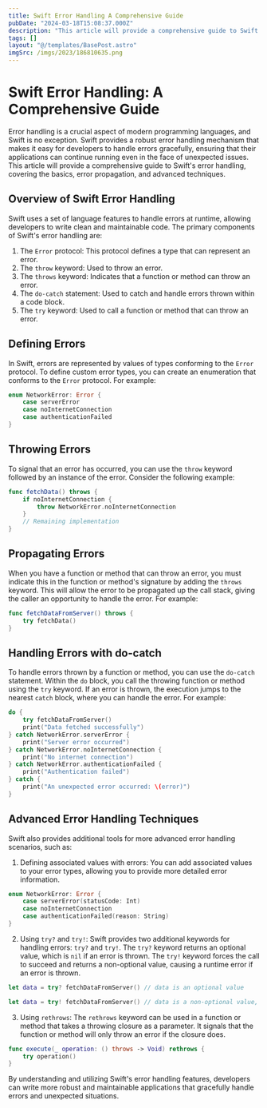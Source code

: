 ```yaml
---
title: Swift Error Handling A Comprehensive Guide
pubDate: "2024-03-18T15:08:37.000Z"
description: "This article will provide a comprehensive guide to Swift's error handling, covering the basics, error propagation, and advanced techniques."
tags: []
layout: "@/templates/BasePost.astro"
imgSrc: /imgs/2023/186810635.png
---
```

# Swift Error Handling: A Comprehensive Guide

Error handling is a crucial aspect of modern programming languages, and Swift is no exception. Swift provides a robust error handling mechanism that makes it easy for developers to handle errors gracefully, ensuring that their applications can continue running even in the face of unexpected issues. This article will provide a comprehensive guide to Swift's error handling, covering the basics, error propagation, and advanced techniques.

## Overview of Swift Error Handling

Swift uses a set of language features to handle errors at runtime, allowing developers to write clean and maintainable code. The primary components of Swift's error handling are:

1. The `Error` protocol: This protocol defines a type that can represent an error.
2. The `throw` keyword: Used to throw an error.
3. The `throws` keyword: Indicates that a function or method can throw an error.
4. The `do-catch` statement: Used to catch and handle errors thrown within a code block.
5. The `try` keyword: Used to call a function or method that can throw an error.

## Defining Errors

In Swift, errors are represented by values of types conforming to the `Error` protocol. To define custom error types, you can create an enumeration that conforms to the `Error` protocol. For example:

```swift
enum NetworkError: Error {
    case serverError
    case noInternetConnection
    case authenticationFailed
}
```

## Throwing Errors

To signal that an error has occurred, you can use the `throw` keyword followed by an instance of the error. Consider the following example:

```swift
func fetchData() throws {
    if noInternetConnection {
        throw NetworkError.noInternetConnection
    }
    // Remaining implementation
}
```

## Propagating Errors

When you have a function or method that can throw an error, you must indicate this in the function or method's signature by adding the `throws` keyword. This will allow the error to be propagated up the call stack, giving the caller an opportunity to handle the error. For example:

```swift
func fetchDataFromServer() throws {
    try fetchData()
}
```

## Handling Errors with do-catch

To handle errors thrown by a function or method, you can use the `do-catch` statement. Within the `do` block, you call the throwing function or method using the `try` keyword. If an error is thrown, the execution jumps to the nearest `catch` block, where you can handle the error. For example:

```swift
do {
    try fetchDataFromServer()
    print("Data fetched successfully")
} catch NetworkError.serverError {
    print("Server error occurred")
} catch NetworkError.noInternetConnection {
    print("No internet connection")
} catch NetworkError.authenticationFailed {
    print("Authentication failed")
} catch {
    print("An unexpected error occurred: \(error)")
}
```

## Advanced Error Handling Techniques

Swift also provides additional tools for more advanced error handling scenarios, such as:

1. Defining associated values with errors: You can add associated values to your error types, allowing you to provide more detailed error information.

```swift
enum NetworkError: Error {
    case serverError(statusCode: Int)
    case noInternetConnection
    case authenticationFailed(reason: String)
}
```

2. Using `try?` and `try!`: Swift provides two additional keywords for handling errors: `try?` and `try!`. The `try?` keyword returns an optional value, which is `nil` if an error is thrown. The `try!` keyword forces the call to succeed and returns a non-optional value, causing a runtime error if an error is thrown.

```swift
let data = try? fetchDataFromServer() // data is an optional value

let data = try! fetchDataFromServer() // data is a non-optional value, but may cause a runtime error if an error is thrown
```

3. Using `rethrows`: The `rethrows` keyword can be used in a function or method that takes a throwing closure as a parameter. It signals that the function or method will only throw an error if the closure does.

```swift
func execute(_ operation: () throws -> Void) rethrows {
    try operation()
}
```

By understanding and utilizing Swift's error handling features, developers can write more robust and maintainable applications that gracefully handle errors and unexpected situations.

